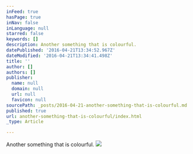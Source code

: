 ```yaml
---
inFeed: true
hasPage: true
inNav: false
inLanguage: null
starred: false
keywords: []
description: Another something that is colourful.
datePublished: '2016-04-21T13:34:52.967Z'
dateModified: '2016-04-21T13:34:41.498Z'
title: ''
author: []
authors: []
publisher:
  name: null
  domain: null
  url: null
  favicon: null
sourcePath: _posts/2016-04-21-another-something-that-is-colourful.md
published: true
url: another-something-that-is-colourful/index.html
_type: Article

---
```

Another something that is colourful.
![](https://the-grid-user-content.s3-us-west-2.amazonaws.com/714c2d14-b239-4ea3-a466-4a798c631e30.jpg)